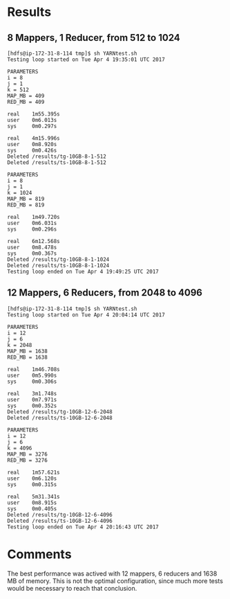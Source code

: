 # Results
## 8 Mappers, 1 Reducer, from 512 to 1024
```
[hdfs@ip-172-31-8-114 tmp]$ sh YARNtest.sh
Testing loop started on Tue Apr 4 19:35:01 UTC 2017

PARAMETERS
i = 8
j = 1
k = 512
MAP_MB = 409
RED_MB = 409

real    1m55.395s
user    0m6.013s
sys     0m0.297s

real    4m15.996s
user    0m8.920s
sys     0m0.426s
Deleted /results/tg-10GB-8-1-512
Deleted /results/ts-10GB-8-1-512

PARAMETERS
i = 8
j = 1
k = 1024
MAP_MB = 819
RED_MB = 819

real    1m49.720s
user    0m6.031s
sys     0m0.296s

real    6m12.568s
user    0m8.478s
sys     0m0.367s
Deleted /results/tg-10GB-8-1-1024
Deleted /results/ts-10GB-8-1-1024
Testing loop ended on Tue Apr 4 19:49:25 UTC 2017
```

## 12 Mappers, 6 Reducers, from 2048 to 4096
```
[hdfs@ip-172-31-8-114 tmp]$ sh YARNtest.sh
Testing loop started on Tue Apr 4 20:04:14 UTC 2017

PARAMETERS
i = 12
j = 6
k = 2048
MAP_MB = 1638
RED_MB = 1638

real    1m46.708s
user    0m5.990s
sys     0m0.306s

real    3m1.748s
user    0m7.971s
sys     0m0.352s
Deleted /results/tg-10GB-12-6-2048
Deleted /results/ts-10GB-12-6-2048

PARAMETERS
i = 12
j = 6
k = 4096
MAP_MB = 3276
RED_MB = 3276

real    1m57.621s
user    0m6.120s
sys     0m0.315s

real    5m31.341s
user    0m8.915s
sys     0m0.405s
Deleted /results/tg-10GB-12-6-4096
Deleted /results/ts-10GB-12-6-4096
Testing loop ended on Tue Apr 4 20:16:43 UTC 2017
```

# Comments
The best performance was actived with 12 mappers, 6 reducers and 1638 MB of memory. This is not the optimal configuration, since much more tests would be necessary to reach that conclusion.